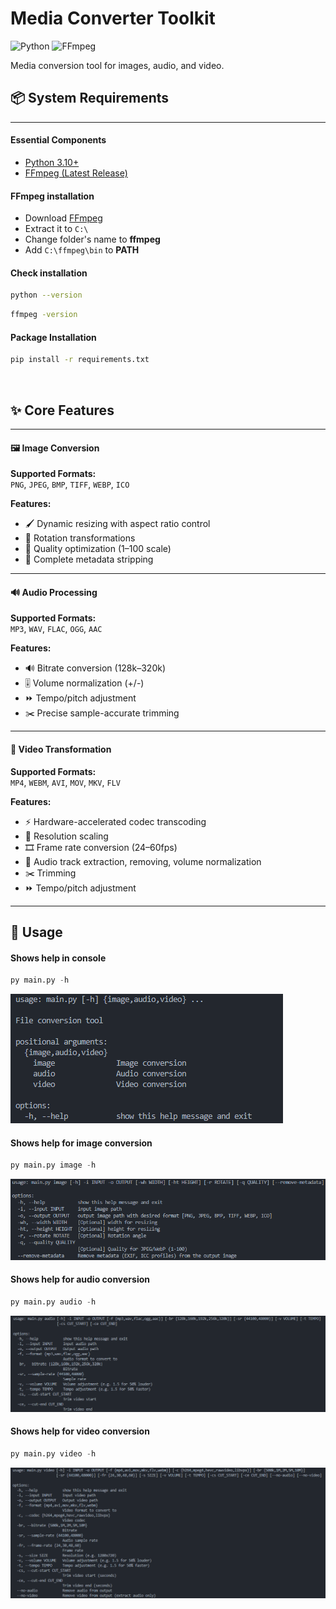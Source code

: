 # Media Converter Toolkit

![Python](https://img.shields.io/badge/Python-3.10+-blue.svg)
![FFmpeg](https://img.shields.io/badge/FFmpeg-Required-red)

Media conversion tool for images, audio, and video.

## 📦 System Requirements

---

#### Essential Components

- [Python 3.10+](https://www.python.org/downloads/)
- [FFmpeg (Latest Release)](https://github.com/GyanD/codexffmpeg/releases)

#### FFmpeg installation

- Download [FFmpeg](https://github.com/GyanD/codexffmpeg/releases)
- Extract it to `C:\`
- Change folder's name to <b>ffmpeg</b>
- Add `C:\ffmpeg\bin` to <b>PATH</b>

#### Check installation

```bash
python --version
```

```bash
ffmpeg -version
```

#### Package Installation

```bash
pip install -r requirements.txt
```

<br>

## ✨ Core Features

---

#### 🖼️ Image Conversion

**Supported Formats:**  
`PNG`, `JPEG`, `BMP`, `TIFF`, `WEBP`, `ICO`

**Features:**

- 🖌️ Dynamic resizing with aspect ratio control
- 🔄 Rotation transformations
- 💎 Quality optimization (1–100 scale)
- 🧹 Complete metadata stripping

---

#### 🔊 Audio Processing

**Supported Formats:**  
`MP3`, `WAV`, `FLAC`, `OGG`, `AAC`

**Features:**

- 🔊 Bitrate conversion (128k–320k)
- 🎚️ Volume normalization (+/-)
- ⏩ Tempo/pitch adjustment
- ✂️ Precise sample-accurate trimming

---

#### 🎥 Video Transformation

**Supported Formats:**  
`MP4`, `WEBM`, `AVI`, `MOV`, `MKV`, `FLV`

**Features:**

- ⚡ Hardware-accelerated codec transcoding
- 📏 Resolution scaling
- 🎞️ Frame rate conversion (24–60fps)
- 🎵 Audio track extraction, removing, volume normalization
- ✂️ Trimming
- ⏩ Tempo/pitch adjustment

---

## 📝 Usage

#### Shows help in console
```python
py main.py -h
```
![](https://github.com/Hikkaruu/FileConverter/blob/main/img/1.png)

#### Shows help for image conversion 
```python
py main.py image -h
```
![](https://github.com/Hikkaruu/FileConverter/blob/main/img/2.png)

#### Shows help for audio conversion 
```python
py main.py audio -h
```
![](https://github.com/Hikkaruu/FileConverter/blob/main/img/3.png)

#### Shows help for video conversion
```python
py main.py video -h
```
![](https://github.com/Hikkaruu/FileConverter/blob/main/img/4.png)

